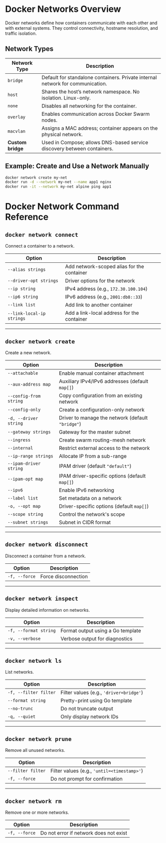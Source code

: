 # Docker Networks Overview

Docker networks define how containers communicate with each other and with external systems. They control connectivity, hostname resolution, and traffic isolation.

## Network Types

| Network Type      | Description                                                                 |
|-------------------|-----------------------------------------------------------------------------|
| `bridge`          | Default for standalone containers. Private internal network for communication. |
| `host`            | Shares the host’s network namespace. No isolation. Linux-only.             |
| `none`            | Disables all networking for the container.                                 |
| `overlay`         | Enables communication across Docker Swarm nodes.                           |
| `macvlan`         | Assigns a MAC address; container appears on the physical network.          |
| **Custom bridge** | Used in Compose; allows DNS-based service discovery between containers.     |

## Example: Create and Use a Network Manually

```bash
docker network create my-net
docker run -d --network my-net --name app1 nginx
docker run -it --network my-net alpine ping app1
```


# Docker Network Command Reference

## `docker network connect`
Connect a container to a network.

| Option | Description |
|--------|-------------|
| `--alias strings` | Add network-scoped alias for the container |
| `--driver-opt strings` | Driver options for the network |
| `--ip string` | IPv4 address (e.g., `172.30.100.104`) |
| `--ip6 string` | IPv6 address (e.g., `2001:db8::33`) |
| `--link list` | Add link to another container |
| `--link-local-ip strings` | Add a link-local address for the container |

---

## `docker network create`
Create a new network.

| Option | Description |
|--------|-------------|
| `--attachable` | Enable manual container attachment |
| `--aux-address map` | Auxiliary IPv4/IPv6 addresses (default `map[]`) |
| `--config-from string` | Copy configuration from an existing network |
| `--config-only` | Create a configuration-only network |
| `-d, --driver string` | Driver to manage the network (default `"bridge"`) |
| `--gateway strings` | Gateway for the master subnet |
| `--ingress` | Create swarm routing-mesh network |
| `--internal` | Restrict external access to the network |
| `--ip-range strings` | Allocate IP from a sub-range |
| `--ipam-driver string` | IPAM driver (default `"default"`) |
| `--ipam-opt map` | IPAM driver-specific options (default `map[]`) |
| `--ipv6` | Enable IPv6 networking |
| `--label list` | Set metadata on a network |
| `-o, --opt map` | Driver-specific options (default `map[]`) |
| `--scope string` | Control the network's scope |
| `--subnet strings` | Subnet in CIDR format |

---

## `docker network disconnect`
Disconnect a container from a network.

| Option | Description |
|--------|-------------|
| `-f, --force` | Force disconnection |

---

## `docker network inspect`
Display detailed information on networks.

| Option | Description |
|--------|-------------|
| `-f, --format string` | Format output using a Go template |
| `-v, --verbose` | Verbose output for diagnostics |

---

## `docker network ls`
List networks.

| Option | Description |
|--------|-------------|
| `-f, --filter filter` | Filter values (e.g., `'driver=bridge'`) |
| `--format string` | Pretty-print using Go template |
| `--no-trunc` | Do not truncate output |
| `-q, --quiet` | Only display network IDs |

---

## `docker network prune`
Remove all unused networks.

| Option | Description |
|--------|-------------|
| `--filter filter` | Filter values (e.g., `'until=<timestamp>'`) |
| `-f, --force` | Do not prompt for confirmation |

---

## `docker network rm`
Remove one or more networks.

| Option | Description |
|--------|-------------|
| `-f, --force` | Do not error if network does not exist |
